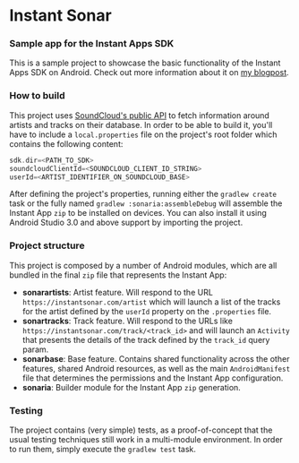 # Instant Sonar
### Sample app for the Instant Apps SDK

This is a sample project to showcase the basic functionality of the Instant Apps SDK on Android. Check out more information about it on [my blogpost](https://medium.com/@juliozynger/extending-the-web-with-android-instant-apps-bba10d910f0d).

### How to build

This project uses [SoundCloud's public API](https://developers.soundcloud.com/docs/api/guide) to fetch information around artists and tracks on their database. In order to be able to build it, you'll have to include a `local.properties` file on the project's root folder which contains the following content:
```groovy
sdk.dir=<PATH_TO_SDK>
soundcloudClientId=<SOUNDCLOUD_CLIENT_ID_STRING>
userId=<ARTIST_IDENTIFIER_ON_SOUNDCLOUD_BASE>
```

After defining the project's properties, running either the `gradlew create` task or the fully named `gradlew :sonaria:assembleDebug` will assemble the Instant App `zip` to be installed on devices. You can also install it using Android Studio 3.0 and above support by importing the project.

### Project structure

This project is composed by a number of Android modules, which are all bundled in the final `zip` file that represents the Instant App:
 - **sonarartists**: Artist feature. Will respond to the URL `https://instantsonar.com/artist` which will launch a list of the tracks for the artist defined by the `userId` property on the `.properties` file.
 - **sonartracks**: Track feature. Will respond to the URLs like `https://instantsonar.com/track/<track_id>` and will launch an `Activity` that presents the details of the track defined by the `track_id` query param.
 - **sonarbase**: Base feature. Contains shared functionality across the other features, shared Android resources, as well as the main `AndroidManifest` file that determines the permissions and the Instant App configuration.
 - **sonaria**: Builder module for the Instant App `zip` generation.

### Testing

The project contains (very simple) tests, as a proof-of-concept that the usual testing techniques still work in a multi-module environment. In order to run them, simply execute the `gradlew test` task.
